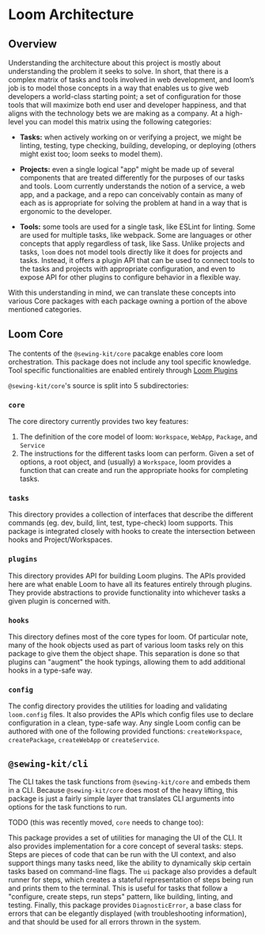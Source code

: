 # Loom Architecture

## Overview

Understanding the architecture about this project is mostly about understanding the problem it seeks to solve. In short, that there is a complex matrix of tasks and tools involved in web development, and loom’s job is to model those concepts in a way that enables us to give web developers a world-class starting point; a set of configuration for those tools that will maximize both end user and developer happiness, and that aligns with the technology bets we are making as a company. At a high-level you can model this matrix using the following categories:

- **Tasks:** when actively working on or verifying a project, we might be linting, testing, type checking, building, developing, or deploying (others might exist too; loom seeks to model them).

- **Projects:** even a single logical "app" might be made up of several components that are treated differently for the purposes of our tasks and tools. Loom currently understands the notion of a service, a web app, and a package, and a repo can conceivably contain as many of each as is appropriate for solving the problem at hand in a way that is ergonomic to the developer.

- **Tools:** some tools are used for a single task, like ESLint for linting. Some are used for multiple tasks, like webpack. Some are languages or other concepts that apply regardless of task, like Sass. Unlike projects and tasks, `loom` does not model tools directly like it does for projects and tasks. Instead, it offers a plugin API that can be used to connect tools to the tasks and projects with appropriate configuration, and even to expose API for other plugins to configure behavior in a flexible way.

With this understanding in mind, we can translate these concepts into various Core packages with each package owning a portion of the above mentioned categories.

## Loom Core

The contents of the `@sewing-kit/core` pacakge enables core loom orchestration. This package does not include any tool specific knowledge. Tool specific functionalities are enabled entirely through [Loom Plugins](./plugins.md)

`@sewing-kit/core`'s source is split into 5 subdirectories:

### `core`

The core directory currently provides two key features:

1. The definition of the core model of loom: `Workspace`, `WebApp`, `Package`, and `Service`
2. The instructions for the different tasks loom can perform. Given a set of options, a root object, and (usually) a `Workspace`, loom provides a function that can create and run the appropriate hooks for completing tasks.

### `tasks`

This directory provides a collection of interfaces that describe the different commands (eg. dev, build, lint, test, type-check) loom supports. This package is integrated closely with hooks to create the intersection between hooks and Project/Workspaces.

### `plugins`

This directory provides API for building Loom plugins. The APIs provided here are what enable Loom to have all its features entirely through plugins. They provide abstractions to provide functionality into whichever tasks a given plugin is concerned with.

### `hooks`

This directory defines most of the core types for loom. Of particular note, many of the hook objects used as part of various loom tasks rely on this package to give them the object shape. This separation is done so that plugins can "augment" the hook typings, allowing them to add additional hooks in a type-safe way.

### `config`

The config directory provides the utilities for loading and validating `loom.config` files. It also provides the APIs which config files use to declare configuration in a clean, type-safe way. Any single Loom config can be authored with one of the following provided functions: `createWorkspace`, `createPackage`, `createWebApp` or `createService`.

## `@sewing-kit/cli`

The CLI takes the task functions from `@sewing-kit/core` and embeds them in a CLI. Because `@sewing-kit/core` does most of the heavy lifting, this package is just a fairly simple layer that translates CLI arguments into options for the task functions to run.

TODO (this was recently moved, `core` needs to change too):

This package provides a set of utilities for managing the UI of the CLI. It also provides implementation for a core concept of several tasks: steps. Steps are pieces of code that can be run with the UI context, and also support things many tasks need, like the ability to dynamically skip certain tasks based on command-line flags. The `ui` package also provides a default runner for steps, which creates a stateful representation of steps being run and prints them to the terminal. This is useful for tasks that follow a "configure, create steps, run steps" pattern, like building, linting, and testing. Finally, this package provides `DiagnosticError`, a base class for errors that can be elegantly displayed (with troubleshooting information), and that should be used for all errors thrown in the system.
